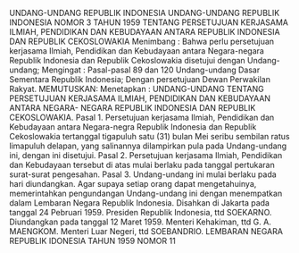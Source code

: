  UNDANG-UNDANG REPUBLIK INDONESIA UNDANG-UNDANG REPUBLIK INDONESIA NOMOR 3 TAHUN 1959 TENTANG PERSETUJUAN KERJASAMA ILMIAH, PENDIDIKAN DAN KEBUDAYAAN ANTARA REPUBLIK INDONESIA DAN REPUBLIK CEKOSLOWAKIA
Menimbang :
 Bahwa perlu persetujuan kerjasama Ilmiah, Pendidikan dan Kebudayaan antara Negara-negara Republik Indonesia dan Republik Cekoslowakia disetujui dengan Undang-undang;
Mengingat :
 Pasal-pasal 89 dan 120 Undang-undang Dasar Sementara Republik Indonesia; Dengan persetujuan Dewan Perwakilan Rakyat.
MEMUTUSKAN:
 Menetapkan : UNDANG-UNDANG TENTANG PERSETUJUAN KERJASAMA ILMIAH, PENDIDIKAN DAN KEBUDAYAAN ANTARA NEGARA- NEGARA REPUBLIK INDONESIA DAN REPUBLIK CEKOSLOWAKIA. Pasal 1. Persetujuan kerjasama Ilmiah, Pendidikan dan Kebudayaan antara Negara-negra Republik Indonesia dan Republik Cekoslowakia tertanggal tigapuluh satu (31) bulan Mei seribu sembilan ratus limapuluh delapan, yang salinannya dilampirkan pula pada Undang-undang ini, dengan ini disetujui. Pasal 2. Persetujuan kerjasama Ilmiah, Pendidikan dan Kebudayaan tersebut di atas mulai berlaku pada tanggal pertukaran surat-surat pengesahan. Pasal 3. Undang-undang ini mulai berlaku pada hari diundangkan. Agar supaya setiap orang dapat mengetahuinya, memerintahkan pengundangan Undang-undang ini dengan menempatkan dalam Lembaran Negara Republik Indonesia. Disahkan di Jakarta pada tanggal 24 Pebruari 1959. Presiden Republik Indonesia, ttd SOEKARNO. Diundangkan pada tanggal 12 Maret 1959. Menteri Kehakiman, ttd G. A. MAENGKOM. Menteri Luar Negeri, ttd SOEBANDRIO. LEMBARAN NEGARA REPUBLIK IDONESIA TAHUN 1959 NOMOR 11